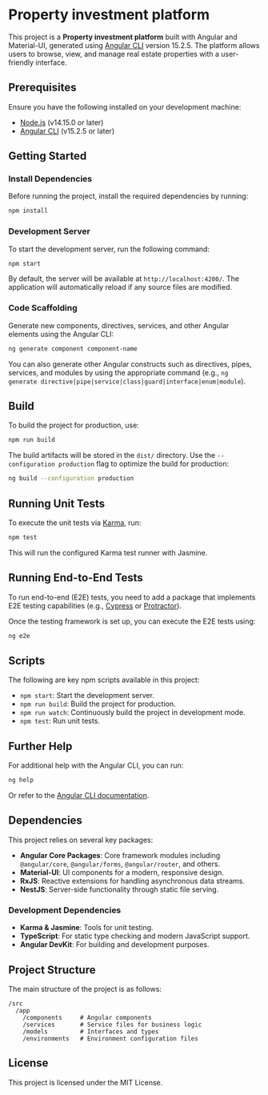 # Property investment platform

This project is a **Property investment platform** built with Angular and Material-UI, generated using [Angular CLI](https://github.com/angular/angular-cli) version 15.2.5. The platform allows users to browse, view, and manage real estate properties with a user-friendly interface.

## Prerequisites

Ensure you have the following installed on your development machine:

- [Node.js](https://nodejs.org/) (v14.15.0 or later)
- [Angular CLI](https://angular.io/cli) (v15.2.5 or later)

## Getting Started

### Install Dependencies

Before running the project, install the required dependencies by running:

```bash
npm install
```

### Development Server

To start the development server, run the following command:

```bash
npm start
```

By default, the server will be available at `http://localhost:4200/`. The application will automatically reload if any source files are modified.

### Code Scaffolding

Generate new components, directives, services, and other Angular elements using the Angular CLI:

```bash
ng generate component component-name
```

You can also generate other Angular constructs such as directives, pipes, services, and modules by using the appropriate command (e.g., `ng generate directive|pipe|service|class|guard|interface|enum|module`).

## Build

To build the project for production, use:

```bash
npm run build
```

The build artifacts will be stored in the `dist/` directory. Use the `--configuration production` flag to optimize the build for production:

```bash
ng build --configuration production
```

## Running Unit Tests

To execute the unit tests via [Karma](https://karma-runner.github.io), run:

```bash
npm test
```

This will run the configured Karma test runner with Jasmine.

## Running End-to-End Tests

To run end-to-end (E2E) tests, you need to add a package that implements E2E testing capabilities (e.g., [Cypress](https://www.cypress.io/) or [Protractor](https://www.protractortest.org/)).

Once the testing framework is set up, you can execute the E2E tests using:

```bash
ng e2e
```

## Scripts

The following are key npm scripts available in this project:

- `npm start`: Start the development server.
- `npm run build`: Build the project for production.
- `npm run watch`: Continuously build the project in development mode.
- `npm test`: Run unit tests.

## Further Help

For additional help with the Angular CLI, you can run:

```bash
ng help
```

Or refer to the [Angular CLI documentation](https://angular.io/cli).

## Dependencies

This project relies on several key packages:

- **Angular Core Packages**: Core framework modules including `@angular/core`, `@angular/forms`, `@angular/router`, and others.
- **Material-UI**: UI components for a modern, responsive design.
- **RxJS**: Reactive extensions for handling asynchronous data streams.
- **NestJS**: Server-side functionality through static file serving.

### Development Dependencies

- **Karma & Jasmine**: Tools for unit testing.
- **TypeScript**: For static type checking and modern JavaScript support.
- **Angular DevKit**: For building and development purposes.

## Project Structure

The main structure of the project is as follows:

```
/src
  /app
    /components     # Angular components
    /services       # Service files for business logic
    /models         # Interfaces and types
    /environments   # Environment configuration files
```

## License

This project is licensed under the MIT License.
